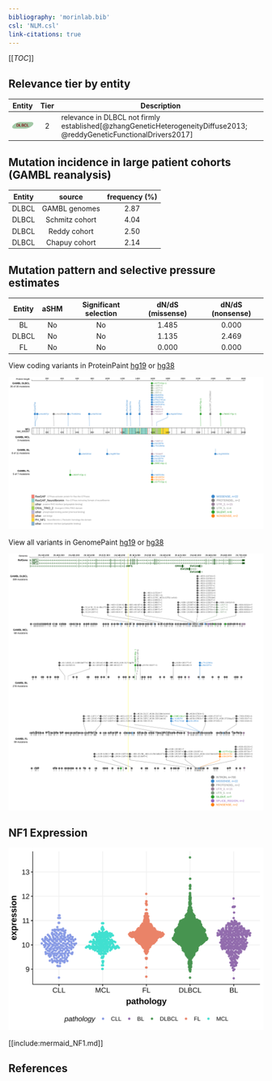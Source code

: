 ```yaml
---
bibliography: 'morinlab.bib'
csl: 'NLM.csl'
link-citations: true
---
```

[[_TOC_]]


## Relevance tier by entity

|Entity|Tier|Description                              |
|:------:|:----:|-----------------------------------------|
|![DLBCL](images/icons/DLBCL_tier2.png) |2   |relevance in DLBCL not firmly established[@zhangGeneticHeterogeneityDiffuse2013; @reddyGeneticFunctionalDrivers2017]|

## Mutation incidence in large patient cohorts (GAMBL reanalysis)

|Entity|source        |frequency (%)|
|:------:|:--------------:|:-------------:|
|DLBCL |GAMBL genomes |2.87         |
|DLBCL |Schmitz cohort|4.04         |
|DLBCL |Reddy cohort  |2.50         |
|DLBCL |Chapuy cohort |2.14         |

## Mutation pattern and selective pressure estimates

|Entity|aSHM|Significant selection|dN/dS (missense)|dN/dS (nonsense)|
|:------:|:----:|:---------------------:|:----------------:|:----------------:|
|BL    |No  |No                   |1.485           |0.000           |
|DLBCL |No  |No                   |1.135           |2.469           |
|FL    |No  |No                   |0.000           |0.000           |




View coding variants in ProteinPaint [hg19](https://morinlab.github.io/LLMPP/GAMBL/NF1_protein.html)  or [hg38](https://morinlab.github.io/LLMPP/GAMBL/NF1_protein_hg38.html)

![](images/proteinpaint/NF1_NM_000267.svg)

View all variants in GenomePaint [hg19](https://morinlab.github.io/LLMPP/GAMBL/NF1.html)  or [hg38](https://morinlab.github.io/LLMPP/GAMBL/NF1_hg38.html)

![](images/proteinpaint/NF1.svg)

## NF1 Expression
![](images/gene_expression/NF1_by_pathology.svg)
<!-- ORIGIN: reddyGeneticFunctionalDrivers2017 -->
<!-- DLBCL: reddyGeneticFunctionalDrivers2017 -->

[[include:mermaid_NF1.md]]

## References

